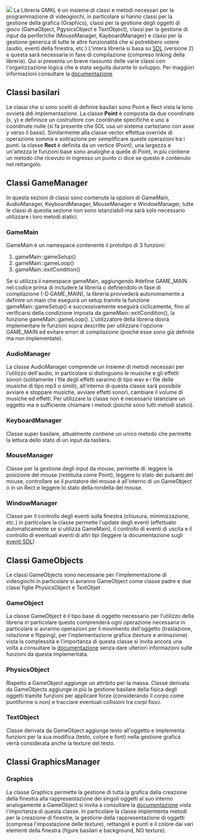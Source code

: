 <img src="http://dispenser.rf.gd/GMKL-Doc/GMKL_logo.png">
La Libreria GMKL è un insieme di classi e metodi necessari per la programmazione di videogiochi, in particolare si hanno classi per la gestione della grafica (Graphics), classi per la gestione degli oggetti di gioco (GamaObject, PgysicsObject e TextObject), classi per la gestione di input da periferiche (MouseManager, KayboardManager) e classi per la gestione generica di tutte le altre funzionalità che si potrebbero volere (audio, eventi della finestra, etc.)
L'intera libreria si basa su <a href="https://www.libsdl.org/">SDL</a> (versione 2) e questa sarà necessaria in fase di compilazione (compreso linking della libreria).
Qui si presenta un breve riassunto delle varie classi con l'organizzazione logica che è stata seguita durante lo sviluppo.
Per maggiori informazioni consultare la <a href="http://dispenser.rf.gd/GMKL-Doc/index.html">documentazione</a>
<h2>Classi basilari</h3>
Le classi che si sono scelti di definire basilari sono Point e Rect vista la lorio ovvietà ddi implementazione.
La classe <strong>Point</strong> è composta da due coordinate (x, y) e definisce un costruttore con coordinate specifiche e uno a coordinate nulle (si fa presente che SDL usa un sistema carteziano con asse y verso il bassi).
Similarmente alla classe vector effettua override di operazione somma e sottrazione per semplificare queste operazioni tra i punti.
la classe <strong>Rect</strong> è definita da un vertice (Point), una largezza e un'altezza le funzioni base sono analoghe a quelle di Point, in più contiene un metodo che ricevuto in ingresso un punto ci dice se questo è contenuto nel rettangolo.
<h2>Classi GameManager</h3>
In questa sezioni di classi sono contenute la opzioni di GameMain, AudioManager, KeyboardManager, MouseManager e WindowManager, tutte le classi di questia sezione non sono istanziabili ma sarà solo necessario utilizzare i loro metodi statici.
<h3>GameMain</h3>
GameMain è un namespace contenente il prototipo di 3 funzioni:
<ol>
<li>gameMain::gameSetup()</li>
<li>gameMain::gameLoop()</li>
<li>gameMain::exitCondition()</li>
</ol>
Se si utilizza il namespace gameMain, aggiungendo #define GAME_MAIN nel codice prima di includere la libreria o definendolo in fase di compilazione (-D GAME_MAIN), la libreria provvederà autonomamente a definire un main che eseguirà un setup tramite la funzione gameMain::gameSetup() e successivamente eseguirà ciclicamente, fino al verificarsi della condizione imposta da gameMain::exitCondition(), la funzione gameMain::gameLoop().
L'utilizzatore della libreria dovrà implementare le funzioni sopra descritte per utilizzare l'opzione GAME_MAIN ed evitare errori di compilazione (poichè esse sono già definite ma non implementate).
<h3>AudioManager</h3>
La classe AudioManager comprende un insieme di metodi necessari per l'utilizzo dell'audio, in particolare si distinguono le musiche e gli effetti sonori (solitamente i file degli effetti saranno di tipo wav e i file delle musiche di tipo mp3 o simili), all'interno di questa classe sarà possibile avviare e stoppare musiche, avviare effetti sonori, cambiare il volume di musiche ed effetti. Per utilizzare la classe non è necessario istanziare un oggetto ma e sufficiente chiamare i metodi (poichè sono tutti metodi statici). 
<h3>KeyboardManager</h3>
Classe super basilare, attualmente contiene un unico metodo che permette la lettura dello stato di un input da tastiera.
<h3>MouseManager</h3>
Classe per la gestione degli input da mouse, permette di: leggere la posizione del mouse (restituita come Point), leggere lo stato dei pulsanti del mouse, controllare se il puntatore del mouse è all'interno di un GameObject o in un Rect e leggere lo stato della rondella del mouse.
<h3>WindowManager</h3>
Classe per il controllo degli eventi sulla finestra (chiusura, minimizzazione, etc.) in particolare la classe permette l'update degli eventi (effettuato automaticamente se si utilizza GameMain), il controllo di eventi di uscita e il controllo di eventuali eventi di altri tipi (leggere la documentazione sugli <a href="https://wiki.libsdl.org/SDL_EventType">eventi SDL</a>)
<h2>Classi GameObjects</h2>
Le classi GameObjects sono necessarie per l'implementazione di videogiochi in particolare si avranno GameObject come classe padre e due classi figlie PhysicsObject e TextObjet
<h3>GameObject</h3>
La classe GameObject è il tipo base di oggetto necessario per l'utilizzo della libreria in particolare questo comprenderà ogni operazione necessaria in particolare si avranno operazioni per il movimento dell'oggetto (traslazione, rotazione e flipping), per l'mplementazione grafica (texture e animazione) vista la complessità e l'importanza di questa classe si invita ancora una volta a consultare la <a href="http://dispenser.rf.gd/GMKL-Doc/classGameObject.html">documentazione</a> senza dare ulteriori informazioni sulle funzioni da questa implementata.
<h3>PhysicsObject</h3>
Rispetto a GameObject aggiunge un attribito per la massa.
Classe derivata da GameObjects aggiunge in più la gestione basilare della fisica degli oggetti tramite funzioni per applicare forze (considerando il corpo come puntiforme o non) e tracciare eventuali collisioni tra corpi fisici.
<h3>TextObject</h3>
Classe derivata da GameObject aggiunge testo all'oggetto e implementa funzioni per la sua modifica (testo, colore e font) nella gestione grafica verrà considerata anche la texture del testo.
<h2>Classi GraphicsManager</h2>
<h3>Graphics</h3>
La classe Graphics permette la gestione di tutta la grafica dalla creazione della finestra alla rappresentazione dei singoli oggetti al suo interno analogamente a GameObject si invita a consultare la <a href="http://dispenser.rf.gd/GMKL-Doc/classGraphics.html">documentazione</a> vista l'importanza di questa classe.
In particolare la classe implemtenta metodi per la creazione di finestre, la gestione della rappresentazione di oggetti (compresa l'impostazione delle texture), rettangoli e punti e il colore dai vari elementi della finestra (figure basilari e background, NO texture).

